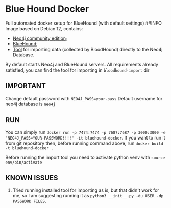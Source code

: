 # Blue Hound Docker
Full automated docker setup for BlueHound (with default settings)
##INFO
Image based on Debian 12, contains: 
* [Neo4j community edition](https://neo4j.com/);
* [BlueHound](https://github.com/zeronetworks/BlueHound);
* [Tool](https://github.com/fox-it/bloodhound-import) for importing data (collected by BloodHound) directly to the Neo4j Database.
 
By default starts Neo4j and BlueHound servers. All requirements already satisfied, you can find the tool for importing in `bloodhound-import` dir

## IMPORTANT
Change default password with `NEO4J_PASS=your-pass`
Default username for neo4j database is `neo4j`

## RUN
You can simply run `docker run -p 7474:7474 -p 7687:7687 -p 3000:3000 -e "NEO4J_PASS=YOUR-PASSWORD!!!!" -it bluehound-docker`.
If you want to run it from git repository then, before running command above, run `docker build -t bluehound-docker .`

Before running the import tool you need to activate python venv with `source env/bin/activate`

## KNOWN ISSUES
1) Tried running installed tool for importing as is, but that didn't work for me, so I am suggesting running it as `python3 __init__.py -du USER -dp PASSWORD FILES`.

